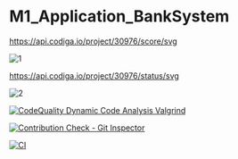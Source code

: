 # M1_Application_BankSystem


https://api.codiga.io/project/30976/score/svg


![1](https://user-images.githubusercontent.com/98818228/155941581-b2227bff-8b86-4c30-b842-c6279d4ec56f.PNG)

https://api.codiga.io/project/30976/status/svg

![2](https://user-images.githubusercontent.com/98818228/155941596-95eafda3-55a4-42ce-996d-4394acf60435.PNG)


[![CodeQuality Dynamic Code Analysis Valgrind](https://github.com/PratibhaPatted/M1_Application_BankSystem/actions/workflows/CodeQuality_Dynamic.yml/badge.svg)](https://github.com/PratibhaPatted/M1_Application_BankSystem/actions/workflows/CodeQuality_Dynamic.yml)


[![Contribution Check - Git Inspector](https://github.com/PratibhaPatted/M1_Application_BankSystem/actions/workflows/gitinspector.yml/badge.svg)](https://github.com/PratibhaPatted/M1_Application_BankSystem/actions/workflows/gitinspector.yml)

[![CI](https://github.com/PratibhaPatted/M1_Application_BankSystem/actions/workflows/Cl.yml/badge.svg)](https://github.com/PratibhaPatted/M1_Application_BankSystem/actions/workflows/Cl.yml)
